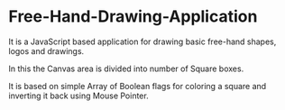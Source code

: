 # Free-Hand-Drawing-Application

It is a JavaScript based application for drawing basic free-hand shapes, logos and drawings.

In this the Canvas area is divided into number of Square boxes.

It is based on simple Array of Boolean flags for coloring a square and inverting it back using Mouse Pointer.

